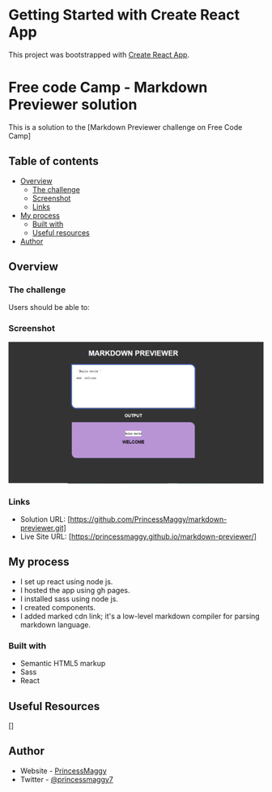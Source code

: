 # Getting Started with Create React App

This project was bootstrapped with [Create React App](https://github.com/facebook/create-react-app).

# Free code Camp - Markdown Previewer solution

This is a solution to the [Markdown Previewer challenge on Free Code Camp]

## Table of contents

- [Overview](#overview)
  - [The challenge](#the-challenge)
  - [Screenshot](#screenshot)
  - [Links](#links)
- [My process](#my-process)
  - [Built with](#built-with)
  - [Useful resources](#useful-resources)
- [Author](#author)


## Overview

### The challenge

Users should be able to:




### Screenshot

![](./screenshot.PNG)



### Links

- Solution URL: [https://github.com/PrincessMaggy/markdown-previewer.git]
- Live Site URL: [https://princessmaggy.github.io/markdown-previewer/]

## My process
- I set up react using node js.
- I hosted the app using gh pages.
- I installed sass using node js.
- I created components.
- I added marked cdn link; it's a low-level markdown compiler for parsing markdown language. 

### Built with

- Semantic HTML5 markup
- Sass
- React

## Useful Resources
[]
## Author

- Website - [PrincessMaggy](https://princessmaggy.github.io/My-Portfolio/)
- Twitter - [@princessmaggy7](https://www.twitter.com/princessmaggy7)
